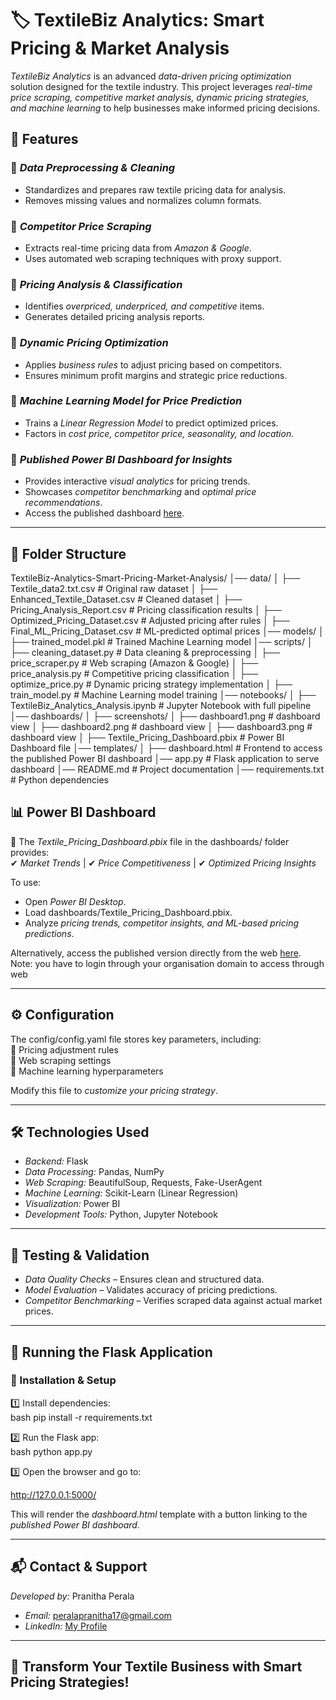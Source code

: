 # 🏷️ TextileBiz Analytics: Smart Pricing & Market Analysis  

*TextileBiz Analytics* is an advanced *data-driven pricing optimization* solution designed for the textile industry. This project leverages *real-time price scraping, competitive market analysis, dynamic pricing strategies, and machine learning* to help businesses make informed pricing decisions.  

## 🚀 Features  

### 🔹 *Data Preprocessing & Cleaning*  
- Standardizes and prepares raw textile pricing data for analysis.  
- Removes missing values and normalizes column formats.  

### 🔹 *Competitor Price Scraping*  
- Extracts real-time pricing data from *Amazon & Google*.  
- Uses automated web scraping techniques with proxy support.  

### 🔹 *Pricing Analysis & Classification*  
- Identifies *overpriced, underpriced, and competitive* items.  
- Generates detailed pricing analysis reports.  

### 🔹 *Dynamic Pricing Optimization*  
- Applies *business rules* to adjust pricing based on competitors.  
- Ensures minimum profit margins and strategic price reductions.  

### 🔹 *Machine Learning Model for Price Prediction*  
- Trains a *Linear Regression Model* to predict optimized prices.  
- Factors in *cost price, competitor price, seasonality, and location*.  

### 🔹 *Published Power BI Dashboard for Insights*  
- Provides interactive *visual analytics* for pricing trends.  
- Showcases *competitor benchmarking* and *optimal price recommendations*.  
- Access the published dashboard [here](https://app.powerbi.com/groups/me/reports/2463b25e-78d9-4a68-b252-e803860fe98c?ctid=b45e253c-d9f0-4c81-b778-8d3197741240&pbi_source=linkShare).  

---

## 📂 Folder Structure  
TextileBiz-Analytics-Smart-Pricing-Market-Analysis/
│── data/
│   ├── Textile_data2.txt.csv  # Original raw dataset
│   ├── Enhanced_Textile_Dataset.csv  # Cleaned dataset
│   ├── Pricing_Analysis_Report.csv  # Pricing classification results
│   ├── Optimized_Pricing_Dataset.csv  # Adjusted pricing after rules
│   ├── Final_ML_Pricing_Dataset.csv  # ML-predicted optimal prices
│── models/
│   ├── trained_model.pkl  # Trained Machine Learning model
│── scripts/
│   ├── cleaning_dataset.py  # Data cleaning & preprocessing
│   ├── price_scraper.py  # Web scraping (Amazon & Google)
│   ├── price_analysis.py  # Competitive pricing classification
│   ├── optimize_price.py  # Dynamic pricing strategy implementation
│   ├── train_model.py  # Machine Learning model training
│── notebooks/
│   ├── TextileBiz_Analytics_Analysis.ipynb  # Jupyter Notebook with full pipeline
│── dashboards/
│   ├── screenshots/
│       ├── dashboard1.png  # dashboard view
│       ├── dashboard2.png  # dashboard view
│       ├── dashboard3.png  # dashboard view
│   ├── Textile_Pricing_Dashboard.pbix  # Power BI Dashboard file
│── templates/
│   ├── dashboard.html  # Frontend to access the published Power BI dashboard
│── app.py  # Flask application to serve dashboard
│── README.md  # Project documentation
│── requirements.txt  # Python dependencies


## 📊 Power BI Dashboard  
📌 The *Textile_Pricing_Dashboard.pbix* file in the dashboards/ folder provides:  
✔ *Market Trends* | ✔ *Price Competitiveness* | ✔ *Optimized Pricing Insights*  

To use:  
- Open *Power BI Desktop*.  
- Load dashboards/Textile_Pricing_Dashboard.pbix.  
- Analyze *pricing trends, competitor insights, and ML-based pricing predictions*.  

Alternatively, access the published version directly from the web [here](https://app.powerbi.com/groups/me/reports/2463b25e-78d9-4a68-b252-e803860fe98c?ctid=b45e253c-d9f0-4c81-b778-8d3197741240&pbi_source=linkShare).  
Note: you have to login through your organisation domain to access through web

---

## ⚙️ Configuration  
The config/config.yaml file stores key parameters, including:  
🔹 Pricing adjustment rules  
🔹 Web scraping settings  
🔹 Machine learning hyperparameters  

Modify this file to *customize your pricing strategy*.

---

## 🛠️ Technologies Used  
- *Backend:* Flask  
- *Data Processing:* Pandas, NumPy  
- *Web Scraping:* BeautifulSoup, Requests, Fake-UserAgent  
- *Machine Learning:* Scikit-Learn (Linear Regression)  
- *Visualization:* Power BI  
- *Development Tools:* Python, Jupyter Notebook  

---

## 📝 Testing & Validation  
- *Data Quality Checks* – Ensures clean and structured data.  
- *Model Evaluation* – Validates accuracy of pricing predictions.  
- *Competitor Benchmarking* – Verifies scraped data against actual market prices.  

---

## 📝 Running the Flask Application  

### 🔧 Installation & Setup  

1️⃣ Install dependencies:  
bash
pip install -r requirements.txt


2️⃣ Run the Flask app:  
bash
python app.py


3️⃣ Open the browser and go to:  

http://127.0.0.1:5000/

This will render the *dashboard.html* template with a button linking to the *published Power BI dashboard*.  

---

## 📬 Contact & Support  
*Developed by:* Pranitha Perala  
- *Email:* peralapranitha17@gmail.com  
- *LinkedIn:* [My Profile](https://github.com/22951a6782/TextileBiz-Analytics-Smart-Pricing-Market-Analysis)  

---

## 🚀 Transform Your Textile Business with Smart Pricing Strategies!
